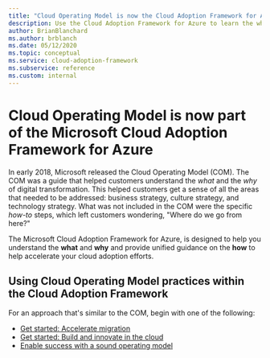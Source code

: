 ```yaml
---
title: "Cloud Operating Model is now the Cloud Adoption Framework for Azure"
description: Use the Cloud Adoption Framework for Azure to learn the what, why, and how of accelerating your cloud adoption.
author: BrianBlanchard
ms.author: brblanch
ms.date: 05/12/2020
ms.topic: conceptual
ms.service: cloud-adoption-framework
ms.subservice: reference
ms.custom: internal
---
```


<!-- docutune:ignore "Cloud Operating Model" -->

# Cloud Operating Model is now part of the Microsoft Cloud Adoption Framework for Azure

In early 2018, Microsoft released the Cloud Operating Model (COM). The COM was a guide that helped customers understand the _what_ and the _why_ of digital transformation. This helped customers get a sense of all the areas that needed to be addressed: business strategy, culture strategy, and technology strategy. What was not included in the COM were the specific _how-to_ steps, which left customers wondering, "Where do we go from here?"

The Microsoft Cloud Adoption Framework for Azure, is designed to help you understand the **what** and **why** and provide unified guidance on the **how** to help accelerate your cloud adoption efforts.

## Using Cloud Operating Model practices within the Cloud Adoption Framework

For an approach that's similar to the COM, begin with one of the following:

- [Get started: Accelerate migration](../get-started/migrate.md)
- [Get started: Build and innovate in the cloud](../get-started/innovate.md)
- [Enable success with a sound operating model](../get-started/enable.md)
